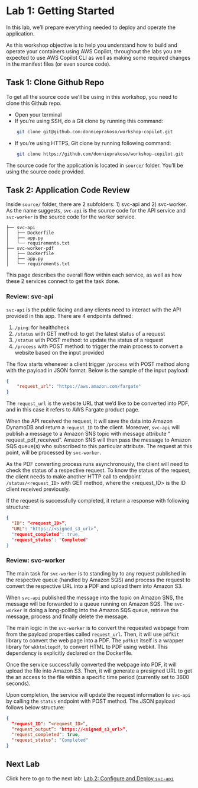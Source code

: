 # Lab 1: Getting Started  
  
In this lab, we’ll prepare everything needed to deploy and operate the application.   
  
As this workshop objective is to help you understand how to build and operate your containers using AWS Copilot, throughout the labs you are expected to use AWS Copilot CLI as well as making some required changes in the manifest files (or even source code).  
  
## Task 1: Clone Github Repo  
  
To get all the source code we’ll be using in this workshop, you need to clone this Github repo.   
- Open your terminal  
- If you’re using SSH, do a Git clone by running this command:  
```bash  
    git clone git@github.com:donnieprakoso/workshop-copilot.git
```  
- If you’re using HTTPS, Git clone by running following command:  
```bash  
    git clone https://github.com/donnieprakoso/workshop-copilot.git
```  
  
The source code for the application is located in `source/` folder. You’ll be using the source code provided.  
  
## Task 2: Application Code Review  
  
Inside `source/` folder, there are 2 subfolders: 1) svc-api and 2) svc-worker. As the name suggests, `svc-api` is the source code for the API service and `svc-worker` is the source code for the worker service.   
  
```  
├── svc-api  
│   ├── Dockerfile  
│   ├── app.py  
│   └── requirements.txt  
├── svc-worker-pdf  
│   ├── Dockerfile  
│   ├── app.py  
│   └── requirements.txt  
```  
  
This page describes the overall flow within each service, as well as how these 2 services connect to get the task done.  
  
### Review: svc-api  
  
`svc-api` is the public facing and any clients need to interact with the API provided in this app. There are 4 endpoints defined:  
  
1. `/ping`: for healthcheck  
2. `/status` with GET method: to get the latest status of a request  
3. `/status` with POST method: to update the status of a request  
4. `/process` with POST method: to trigger the main process to convert a website based on the input provided  
  
The flow starts whenever a client trigger `/process` with POST method along with the payload in JSON format. Below is the sample of the input payload:  
  
```json  
{  
    "request_url": "https://aws.amazon.com/fargate"  
}  
```  
  
The `request_url` is the website URL that we’d like to be converted into PDF, and in this case it refers to AWS Fargate product page.   
  
When the API received the request, it will save the data into Amazon DynamoDB and return a `request_ID` to the client. Moreover, `svc-api` will publish a message to a Amazon SNS topic with message attribute “ request_pdf_received”. Amazon SNS will then pass the message to Amazon SQS queue(s) who subscribed to this particular attribute. The request at this point, will be processed by `svc-worker`.   
  
As the PDF converting process runs asynchronously, the client will need to check the status of a respective request. To know the status of the request, the client needs to make another HTTP call to endpoint `/status/<request_ID>`  with GET method, where the <request_ID> is the ID client received previously.   
  
If the request is successfully completed, it return a response with following structure:  
  
```json  
{  
  "ID": “<request_ID>”,  
  "URL": "https://<signed_s3_url>”,  
  "request_completed": true,  
  "request_status": "Completed"  
}  
```  
  
### Review: svc-worker  
  
The main task for `svc-worker` is to standing by to any request published in the respective queue (handled by Amazon SQS) and process the request to convert the respective URL into a PDF and upload them into Amazon S3.   
  
When `svc-api` published the message into the topic on Amazon SNS, the message will be forwarded to a queue running on Amazon SQS. The `svc-worker` is doing a long-polling into the Amazon SQS queue, retrieve the message, process and finally delete the message.   
  
The main logic in the `svc-worker` is to convert the requested webpage from from the payload properties called `request_url`. Then, it will use `pdfkit` library to convert the web page into a PDF. The `pdfkit` itself is a wrapper library for `wkhtmltopdf`, to convert HTML to PDF using webkit. This dependency is explicitly declared on the Dockerfile.   
  
Once the service successfully converted the webpage into PDF, it will upload the file into Amazon S3. Then, it will generate a presigned URL to get the an access to the file within a specific time period (currently set to 3600 seconds).   
  
Upon completion, the service will update the request information to `svc-api` by calling the `status` endpoint with POST method. The JSON payload follows below structure:  
  
```json  
{  
  “request_ID": “<request_ID>”,  
  “request_output”: "https://<signed_s3_url>”,  
  "request_completed": true,  
  "request_status": "Completed"  
}  
```  
  
## Next Lab  
  
Click here to go to the next lab: [Lab 2: Configure and Deploy `svc-api`][1]  
  
  
[1]: https://github.com/donnieprakoso/workshop-copilot/tree/main/lab2-configure-and-deploying-svc-api  
